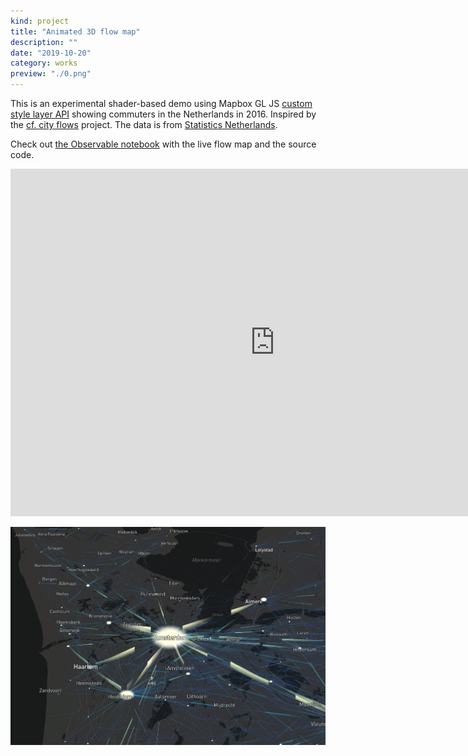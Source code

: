 ```yaml
---
kind: project
title: "Animated 3D flow map"
description: ""
date: "2019-10-20"
category: works
preview: "./0.png"
---
```

This is an experimental shader-based demo using 
Mapbox GL JS [custom style layer API](https://docs.mapbox.com/mapbox-gl-js/example/custom-style-layer/)
showing commuters in the Netherlands in 2016.
Inspired by the [cf. city flows](https://uclab.fh-potsdam.de/cf/) project. 
The data is from [Statistics Netherlands](https://opendata.cbs.nl/#/CBS/nl/dataset/83628NED/table?dl=F076).


Check out [the Observable notebook](https://observablehq.com/@ilyabo/animated-flow-map-of-commuters-in-the-netherlands-in-2016)
with the live flow map and the source code.

<iframe width="846" height="556" src="https://www.youtube-nocookie.com/embed/ZmbT06xajik?rel=0&amp;controls=0&amp;showinfo=0" frameborder="0" allow="autoplay; encrypted-media" allowfullscreen></iframe>

[![](./0.png)](https://observablehq.com/@ilyabo/animated-flow-map-of-commuters-in-the-netherlands-in-2016)
